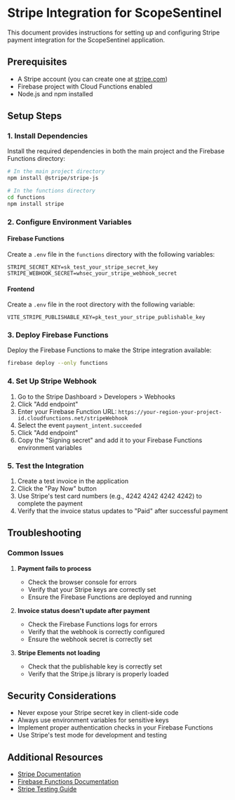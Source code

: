 # Stripe Integration for ScopeSentinel

This document provides instructions for setting up and configuring Stripe payment integration for the ScopeSentinel application.

## Prerequisites

- A Stripe account (you can create one at [stripe.com](https://stripe.com))
- Firebase project with Cloud Functions enabled
- Node.js and npm installed

## Setup Steps

### 1. Install Dependencies

Install the required dependencies in both the main project and the Firebase Functions directory:

```bash
# In the main project directory
npm install @stripe/stripe-js

# In the functions directory
cd functions
npm install stripe
```

### 2. Configure Environment Variables

#### Firebase Functions

Create a `.env` file in the `functions` directory with the following variables:

```
STRIPE_SECRET_KEY=sk_test_your_stripe_secret_key
STRIPE_WEBHOOK_SECRET=whsec_your_stripe_webhook_secret
```

#### Frontend

Create a `.env` file in the root directory with the following variable:

```
VITE_STRIPE_PUBLISHABLE_KEY=pk_test_your_stripe_publishable_key
```

### 3. Deploy Firebase Functions

Deploy the Firebase Functions to make the Stripe integration available:

```bash
firebase deploy --only functions
```

### 4. Set Up Stripe Webhook

1. Go to the Stripe Dashboard > Developers > Webhooks
2. Click "Add endpoint"
3. Enter your Firebase Function URL: `https://your-region-your-project-id.cloudfunctions.net/stripeWebhook`
4. Select the event `payment_intent.succeeded`
5. Click "Add endpoint"
6. Copy the "Signing secret" and add it to your Firebase Functions environment variables

### 5. Test the Integration

1. Create a test invoice in the application
2. Click the "Pay Now" button
3. Use Stripe's test card numbers (e.g., 4242 4242 4242 4242) to complete the payment
4. Verify that the invoice status updates to "Paid" after successful payment

## Troubleshooting

### Common Issues

1. **Payment fails to process**
   - Check the browser console for errors
   - Verify that your Stripe keys are correctly set
   - Ensure the Firebase Functions are deployed and running

2. **Invoice status doesn't update after payment**
   - Check the Firebase Functions logs for errors
   - Verify that the webhook is correctly configured
   - Ensure the webhook secret is correctly set

3. **Stripe Elements not loading**
   - Check that the publishable key is correctly set
   - Verify that the Stripe.js library is properly loaded

## Security Considerations

- Never expose your Stripe secret key in client-side code
- Always use environment variables for sensitive keys
- Implement proper authentication checks in your Firebase Functions
- Use Stripe's test mode for development and testing

## Additional Resources

- [Stripe Documentation](https://stripe.com/docs)
- [Firebase Functions Documentation](https://firebase.google.com/docs/functions)
- [Stripe Testing Guide](https://stripe.com/docs/testing) 